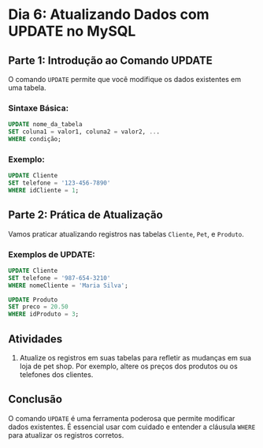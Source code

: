 # Dia 6: Atualizando Dados com UPDATE no MySQL

## Parte 1: Introdução ao Comando UPDATE

O comando `UPDATE` permite que você modifique os dados existentes em uma tabela.

### Sintaxe Básica:

```sql
UPDATE nome_da_tabela
SET coluna1 = valor1, coluna2 = valor2, ...
WHERE condição;
```

### Exemplo:

```sql
UPDATE Cliente
SET telefone = '123-456-7890'
WHERE idCliente = 1;
```

## Parte 2: Prática de Atualização

Vamos praticar atualizando registros nas tabelas `Cliente`, `Pet`, e `Produto`.

### Exemplos de UPDATE:

```sql
UPDATE Cliente
SET telefone = '987-654-3210'
WHERE nomeCliente = 'Maria Silva';

UPDATE Produto
SET preco = 20.50
WHERE idProduto = 3;
```

## Atividades

1. Atualize os registros em suas tabelas para refletir as mudanças em sua loja de pet shop. Por exemplo, altere os preços dos produtos ou os telefones dos clientes.

## Conclusão

O comando `UPDATE` é uma ferramenta poderosa que permite modificar dados existentes. É essencial usar com cuidado e entender a cláusula `WHERE` para atualizar os registros corretos.
